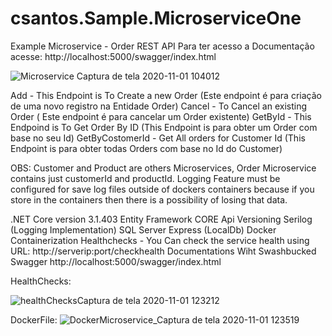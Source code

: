 # csantos.Sample.MicroserviceOne

Example Microservice - Order REST API Para ter acesso a Documentação acesse: http://localhost:5000/swagger/index.html

![Microservice Captura de tela 2020-11-01 104012](https://user-images.githubusercontent.com/22963012/97807138-de1da680-1c3d-11eb-8e9b-2a544db96d28.png)

Add - This Endpoint is To Create a new Order (Este endpoint é para criação de uma novo registro na Entidade Order)
Cancel - To Cancel an existing Order ( Este endpoint é para cancelar um Order existente)
GetById - This Endpoind is To Get Order By ID (This Endpoint is para obter um Order com base no seu Id)
GetByCostomerId - Get All orders for Customer Id (This Endpoint is para obter todas Orders com base no Id do Customer)

OBS:
Customer and Product are others Microservices, Order Microservice contains just customerId and productId.
Logging Feature must be configured for save log files outside of dockers containers because if you store in the containers then there is a possibility of losing that data.


.NET Core version 3.1.403
Entity Framework CORE
Api Versioning
Serilog (Logging Implementation)
SQL Server Express (LocalDb)
Docker Containerization
Healthchecks - You Can check the service health using URL: http://serverip:port/checkhealth
Documentations Wiht Swashbucked Swagger http://localhost:5000/swagger/index.html

HealthChecks:

![healthChecksCaptura de tela 2020-11-01 123212](https://user-images.githubusercontent.com/22963012/97807210-55ebd100-1c3e-11eb-865d-5d074e043450.png)

DockerFile:
![DockerMicroservice_Captura de tela 2020-11-01 123519](https://user-images.githubusercontent.com/22963012/97807304-d3174600-1c3e-11eb-8662-c7db0961bdc3.png)
